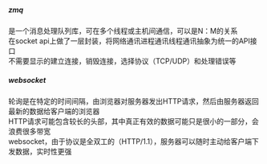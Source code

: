 ##### zmq<br>
是一个消息处理队列库，可在多个线程或主机间通信，可以是N：M的关系<br>
在socket api上做了一层封装，将网络通讯进程通讯线程通讯抽象为统一的API接口</br>
不需要显示的建立连接，销毁连接，选择协议（TCP/UDP）和处理错误等</br>

##### websocket</br>
轮询是在特定的时间间隔，由浏览器对服务器发出HTTP请求，然后由服务器返回最新的数据给客户端的浏览器</br>
HTTP请求可能包含较长的头部，其中真正有效的数据可能只是很小的一部分，会浪费很多带宽</br>
websocket，由于协议是全双工的（HTTP/1.1），服务器可以随时主动给客户端下发数据，实时性更强</br>
